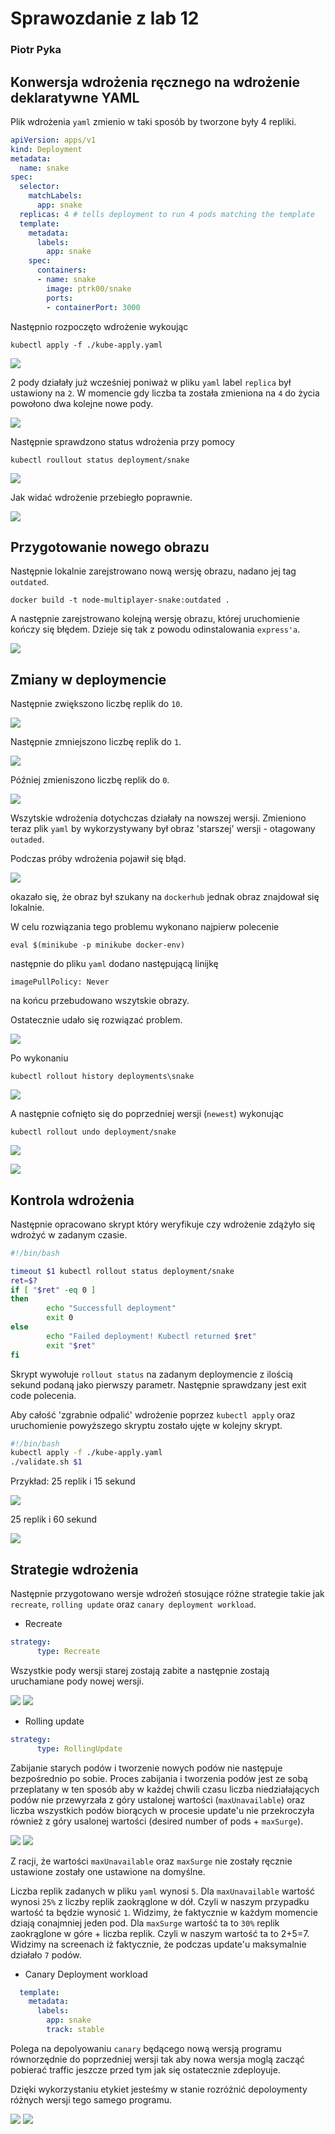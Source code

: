 # Sprawozdanie z lab 12
### Piotr Pyka



## Konwersja wdrożenia ręcznego na wdrożenie deklaratywne YAML

Plik wdrożenia `yaml` zmienio w taki sposób by tworzone były 4 repliki.

``` yaml
apiVersion: apps/v1
kind: Deployment
metadata:
  name: snake
spec:
  selector:
    matchLabels:
      app: snake
  replicas: 4 # tells deployment to run 4 pods matching the template
  template:
    metadata:
      labels:
        app: snake
    spec:
      containers:
      - name: snake
        image: ptrk00/snake
        ports:
        - containerPort: 3000
```

Następnio rozpoczęto wdrożenie wykoując

`kubectl apply -f ./kube-apply.yaml`

![](./4_pods_dashboard.png)

2 pody działały już wcześniej poniważ w pliku `yaml` label `replica` był ustawiony na `2`. W momencie gdy liczba ta została zmieniona na `4` do życia powołono dwa kolejne nowe pody.

![](./4_pods_terminal.png)

Następnie sprawdzono status wdrożenia przy pomocy

`kubectl roullout status deployment/snake`

![](./rollout_status.png)

Jak widać wdrożenie przebiegło poprawnie.

![](./replica_set_dashboard_rollout.png)

## Przygotowanie nowego obrazu

Następnie lokalnie zarejstrowano nową wersję obrazu, nadano jej tag `outdated`.

`docker build -t node-multiplayer-snake:outdated .`

A następnie zarejstrowano kolejną wersję obrazu, której uruchomienie kończy się błędem. Dzieje się tak z powodu odinstalowania `express'a`. 

![](./fail_image.png)

## Zmiany w deploymencie

Następnie zwiększono liczbę replik do `10`.

![](./rollout_10_reps.png)

Następnie zmniejszono liczbę replik do `1`.

![](./rollout_1_rep.png)

Później zmieniszono liczbę replik do `0`.

![](./rollout_0_pods.png)

Wszytskie wdrożenia dotychczas działały na nowszej wersji. Zmieniono teraz plik `yaml` by wykorzystywany był obraz 'starszej' wersji - otagowany `outaded`. 

Podczas próby wdrożenia pojawił się błąd.

![](./local_image_error.png)

okazało się, że obraz był szukany na `dockerhub` jednak obraz znajdował się lokalnie.

W celu rozwiązania tego problemu wykonano najpierw polecenie

`eval $(minikube -p minikube docker-env)`

następnie do pliku `yaml` dodano następującą linijkę

`imagePullPolicy: Never`

na końcu przebudowano wszytskie obrazy.

Ostatecznie udało się rozwiązać problem.

![](./rollout_success_tag_outdated.png)

Po wykonaniu

`kubectl rollout history deployments\snake`

![](./rollout_history.png)

A następnie cofnięto się do poprzedniej wersji (`newest`) wykonując

`kubectl rollout undo deployment/snake`

![](./rollout_undo.png)

![](./replica_set_dashboard_rollout.png)


## Kontrola wdrożenia

Następnie opracowano skrypt który weryfikuje czy wdrożenie zdążyło się wdrożyć w zadanym czasie.

```sh
#!/bin/bash

timeout $1 kubectl rollout status deployment/snake
ret=$?
if [ "$ret" -eq 0 ]
then
        echo "Successfull deployment"
        exit 0
else
        echo "Failed deployment! Kubectl returned $ret"
        exit "$ret"
fi

```

Skrypt wywołuje `rollout status` na zadanym deploymencie z ilością sekund podaną jako pierwszy parametr. Następnie sprawdzany jest exit code polecenia.

Aby całość 'zgrabnie odpalić' wdrożenie poprzez `kubectl apply` oraz uruchomienie powyższego skryptu zostało ujęte w kolejny skrypt.

```sh
#!/bin/bash
kubectl apply -f ./kube-apply.yaml
./validate.sh $1
```

Przykład: 25 replik i 15 sekund

![](./deploy_failed_example.png)

25 replik i 60 sekund

![](./deploy_success_example.png)


## Strategie wdrożenia

Następnie przygotowano wersje wdrożeń stosujące różne strategie takie jak `recreate`, `rolling update` oraz `canary deployment workload`.

- Recreate 

``` yaml
strategy:
      type: Recreate
```

Wszystkie pody wersji starej zostają zabite a następnie zostają uruchamiane pody nowej wersji.

![](./recreate_1.png)
![](./recreate_2.png)

- Rolling update 

``` yaml
strategy:
      type: RollingUpdate
```

Zabijanie starych podów i tworzenie nowych podów nie następuje bezpośrednio po sobie. Proces zabijania i tworzenia podów jest ze sobą przeplatany w ten sposób aby w każdej chwili czasu liczba niedziałających podów nie przewyrzała z góry ustalonej wartości (`maxUnavailable`) oraz liczba wszystkich podów biorących w procesie update'u nie przekroczyła również z góry usalonej wartości (desired number of pods + `maxSurge`).

![](./rollingupdate_1.png)
![](./rollingupdate_2.png)

Z racji, że wartości `maxUnavailable` oraz `maxSurge` nie zostały ręcznie ustawione zostały one ustawione na domyślne.

Liczba replik zadanych w pliku `yaml` wynosi `5`. Dla `maxUnavailable` wartość wynosi `25%` z liczby replik zaokrąglone w dół. Czyli w naszym przypadku wartość ta będzie wynosić `1`. Widzimy, że faktycznie w każdym momencie dziają conajmniej jeden pod. Dla `maxSurge` wartość ta to `30%` replik zaokrąglone w góre + liczba replik. Czyli w naszym wartość ta to 2+5=7. Widzimy na screenach iż faktycznie, że podczas update'u maksymalnie działało `7` podów.

- Canary Deployment workload

``` yaml
  template:
    metadata:
      labels:
        app: snake
        track: stable
```

Polega na depolyowaniu `canary` będącego nową wersją programu równorzędnie do poprzedniej wersji tak aby nowa wersja moglą zacząć pobierać traffic jeszcze przed tym jak się ostatecznie zdeployuje. 

Dzięki wykorzystaniu etykiet jesteśmy w stanie rozróżnić depoloymenty różnych wersji tego samego programu.

![](./canary_1.png)
![](./canary_2.png)